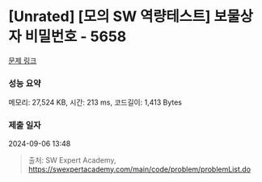# [Unrated] [모의 SW 역량테스트] 보물상자 비밀번호 - 5658 

[문제 링크](https://swexpertacademy.com/main/code/problem/problemDetail.do?contestProbId=AWXRUN9KfZ8DFAUo) 

### 성능 요약

메모리: 27,524 KB, 시간: 213 ms, 코드길이: 1,413 Bytes

### 제출 일자

2024-09-06 13:48



> 출처: SW Expert Academy, https://swexpertacademy.com/main/code/problem/problemList.do